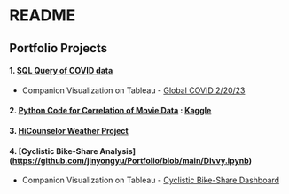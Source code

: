 # README
## Portfolio Projects
#### 1. [SQL Query of COVID data](https://github.com/jinyu11/Portfolio/blob/main/Portfolio_COVID_Query.sql)
 - Companion Visualization on Tableau - [Global COVID 2/20/23](https://public.tableau.com/app/profile/jin.yu7677/viz/GlobalCOVID22023/Dashboard1)
#### 2. [Python Code for Correlation of Movie Data](https://github.com/jinyu11/Portfolio/blob/main/movies.ipynb) : [Kaggle](https://www.kaggle.com/code/jinyu11/movies) 
#### 3. [HiCounselor Weather Project](https://github.com/jinyu11/hicounselor_weather)
#### 4. [Cyclistic Bike-Share Analysis] (https://github.com/jinyongyu/Portfolio/blob/main/Divvy.ipynb)
  - Companion Visualization on Tableau - [Cyclistic Bike-Share Dashboard](https://public.tableau.com/app/profile/jin.yu7677/viz/CyclisticBike-ShareAnalysis_16778363817880/Dashboard?publish=yes)
